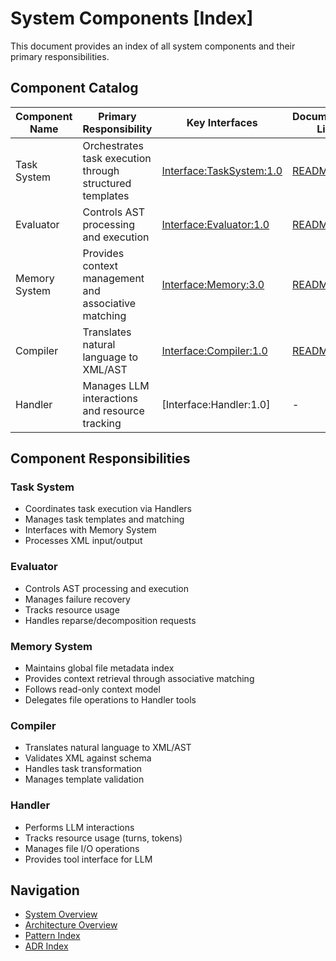 # System Components [Index]

This document provides an index of all system components and their primary responsibilities.

## Component Catalog

| Component Name | Primary Responsibility | Key Interfaces | Documentation Links |
|----------------|------------------------|----------------|---------------------|
| Task System | Orchestrates task execution through structured templates | [Interface:TaskSystem:1.0](./task-system/api/interfaces.md) | [README](./task-system/README.md) |
| Evaluator | Controls AST processing and execution | [Interface:Evaluator:1.0](./evaluator/api/interfaces.md) | [README](./evaluator/README.md) |
| Memory System | Provides context management and associative matching | [Interface:Memory:3.0](./memory/api/interfaces.md) | [README](./memory/README.md) |
| Compiler | Translates natural language to XML/AST | [Interface:Compiler:1.0](./compiler/api/interfaces.md) | [README](./compiler/README.md) |
| Handler | Manages LLM interactions and resource tracking | [Interface:Handler:1.0] | - |

## Component Responsibilities

### Task System
- Coordinates task execution via Handlers
- Manages task templates and matching
- Interfaces with Memory System
- Processes XML input/output

### Evaluator
- Controls AST processing and execution
- Manages failure recovery
- Tracks resource usage
- Handles reparse/decomposition requests

### Memory System
- Maintains global file metadata index
- Provides context retrieval through associative matching
- Follows read-only context model
- Delegates file operations to Handler tools

### Compiler
- Translates natural language to XML/AST
- Validates XML against schema
- Handles task transformation
- Manages template validation

### Handler
- Performs LLM interactions
- Tracks resource usage (turns, tokens)
- Manages file I/O operations
- Provides tool interface for LLM

## Navigation

- [System Overview](../system/README.md)
- [Architecture Overview](../system/architecture/overview.md)
- [Pattern Index](../system/architecture/patterns/index.md)
- [ADR Index](../system/architecture/decisions/index.md)
